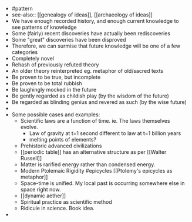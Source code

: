 - #pattern
- see-also:: [[genealogy of ideas]], [[archaeology of ideas]]
- We have enough recorded history, and enough current knowledge to see patterns of knowledge
- Some (fairly) recent discoveries have actually been rediscoveries
- Some "great" discoveries have been disproved
- Therefore, we can surmise that future knowledge will be one of a few categories
- Completely novel
- Rehash of previously refuted theory
- An older theory reinterpreted eg. metaphor of old/sacred texts
- Be proven to be true, but incomplete
- Be proven to be total rubbish
- Be laughingly mocked in the future
- Be gently regarded as childish play (by the wisdom of the future)
- Be regarded as blinding genius and revered as such (by the wise future)
-
- Some possible cases and examples:
	- Scientific laws are a function of time. ie. The laws themselves evolve.
		- Law of gravity at t=1 second different to law at t=1 billion years
		- melting points of elements?
	- Prehistoric advanced civilizations
	- [[periodic table]] has an alternative structure as per [[Walter Russell]]
	- Matter is rarified energy rather than condensed energy.
	- Modern Ptolemaic Rigidity #epicycles [[Ptolemy's epicycles as metaphor]]
	- Space-time is unified. My local past is occurring somewhere else in space right now.
	- [[dynamic aether]]
	- Spiritual practice as scientific method
	- Ridicule in science. Book idea.
-